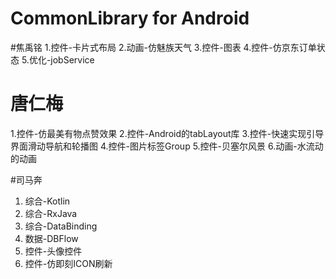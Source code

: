 # CommonLibrary for Android





#焦禹铭
1.控件-卡片式布局
2.动画-仿魅族天气
3.控件-图表
4.控件-仿京东订单状态
5.优化-jobService

# 唐仁梅
1.控件-仿最美有物点赞效果
2.控件-Android的tabLayout库
3.控件-快速实现引导界面滑动导航和轮播图
4.控件-图片标签Group
5.控件-贝塞尔风景
6.动画-水流动的动画

#司马奔    
1. 综合-Kotlin     
2. 综合-RxJava     
3. 综合-DataBinding        
4. 数据-DBFlow     
5. 控件-头像控件       
6. 控件-仿即刻ICON刷新      